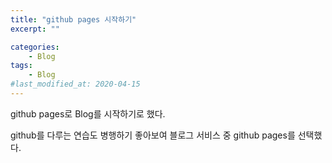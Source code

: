 ```yaml
---
title: "github pages 시작하기"
excerpt: ""

categories:
    - Blog
tags:
    - Blog
#last_modified_at: 2020-04-15
---
```


github pages로 Blog를 시작하기로 했다.

github를 다루는 연습도 병행하기 좋아보여 블로그 서비스 중 github pages를 선택했다.